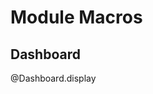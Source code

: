 <!--
attribute: 
version:  0.0.1
language: en
narrator: UK English Female
title: Module Macros for Car dashboard
comment:  This is placeholder module to save macros used in other modules.

@version_history 

@end

script: assets/html5-canvas-speedometer/js/fraction.min.js
script: assets/html5-canvas-speedometer/js/speedometer.js

@onload
console.log("Loading dashboard module");

async function waitForDashboard() {
  while (!window.Dashboard) {
    await new Promise(resolve => setTimeout(resolve, 100)); // wait 100ms
  }
  // Once window.connection is available
  dashboardAvailable();
}

function dashboardAvailable() {
    console.log("Dashboard module loaded");
}

// Call this function to start the waiting process
waitForDashboard();

window.turnSignalsStates = {
        'left':  false,
        'right': false
    }
    
window.iconsStates = {
        // main circle
        'dippedBeam': 0,
        'brake':      0,
        'drift':      0,
        'highBeam':   0,
        'lock':       0,
        'seatBelt':   0,
        'engineTemp': 0,
        'stab':       0,
        'abs':        0,
        // right circle
        'gas':        0,
        'trunk':      0,
        'bonnet':     0,
        'doors':      0,
        // left circle
        'battery':    0,
        'oil':        0,
        'engineFail': 0
    }

window.speed = 0.0;
window.gas = 0.5;
window.mileage = 12345;
window.tacho = 0.0;

@end

@Dashboard.display
<div id="speedometer" style="transform: scale(1.0); transform-origin: top left;">
<div style="display: none;"><img id="sprite" src="assets/html5-canvas-speedometer/assets/icons.svg"></div>
<canvas id="canvas" width="560" height="280"></canvas>
</div>

<script>
    setInterval(function()
    {
        let change = ( window.tacho - 0.2 ) * 0.01;
        window.speed = Math.max( 0, Math.min( 1, window.speed + change ) );

        try
        {
            window.Dashboard.draw( document.getElementById("canvas"), 
                window.speed * 0.95 + ( 0.005 * Math.random() -0.0025 ), 
                window.tacho, 
                window.gas, 
                window.mileage, 
                window.turnSignalsStates, 
                window.iconsStates );
        }
        catch (error)
        {
            console.error("An error occurred:", error);
        }
        
    }, 1000/16);

"LIA: wait"
</script>
@end
-->

# Module Macros

## Dashboard

@Dashboard.display

<script>
    setInterval(function()
    {
        console.log( "Update" );

        try
        {
            window.mileage += 1;
            window.speed = (window.speed + 0.001) % 1;
            window.tacho = (window.tacho + 0.01) % 1;
            window.gas = (window.gas + 0.01) % 1;
        }
        catch (error)
        {
            console.error("An error occurred:", error);
        }
        
    }, 1000/10);
</script>